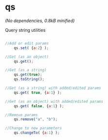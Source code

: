 qs
==

*(No dependencies, 0.8kB minified)*  

Query string utilities  

```javascript

//Add or edit params
	qs.set( {a:2} );

//Get (as an object)
	qs.get();

//Get (as a string)
	qs.get(true);
	qs.toString();

//Get (as a string) with added/edited params
	qs.get( true, {a:1} );

//Get (as an object) with added/edited params
	qs.get( false, {a:1} );

//Remove params
	qs.remove("a", "b");

//Change to new parameters
	qs.changeTo( {a:1} );

```